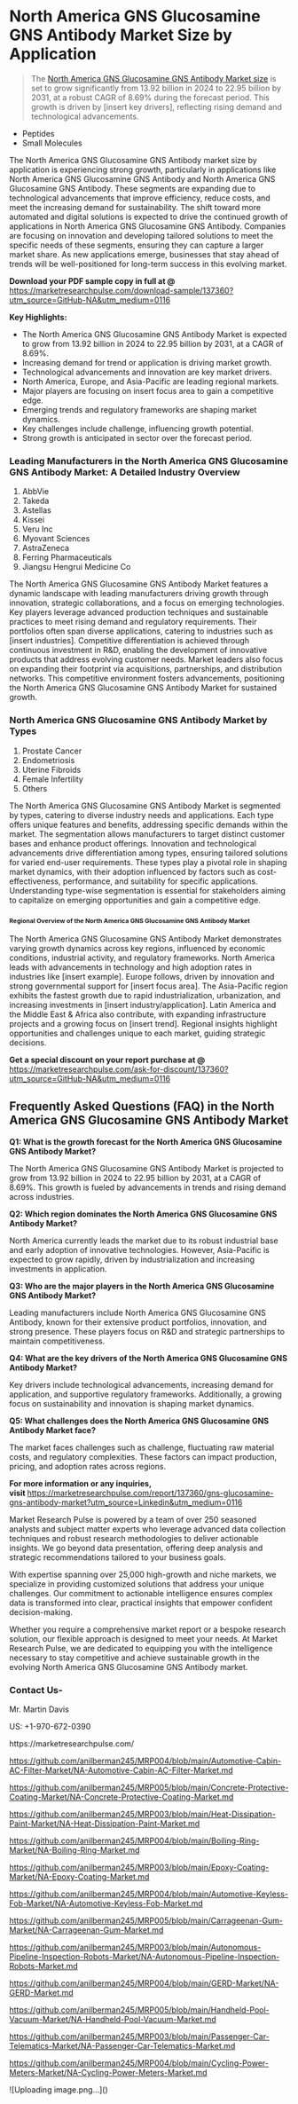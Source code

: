 <h1>North America GNS Glucosamine GNS Antibody Market&nbsp;Size by Application</h1><blockquote><p>The <a href="https://marketresearchpulse.com/download-sample/137360?utm_source=GitHub-NA&amp;utm_medium=0116">North America GNS Glucosamine GNS Antibody Market size</a> is set to grow significantly from 13.92 billion in 2024 to 22.95 billion by 2031, at a robust CAGR of 8.69% during the forecast period. This growth is driven by [insert key drivers], reflecting rising demand and technological advancements.</p></blockquote><ul><li>Peptides<li> Small Molecules</li></ul><p>The North America GNS Glucosamine GNS Antibody market size by application is experiencing strong growth, particularly in applications like North America GNS Glucosamine GNS Antibody and North America GNS Glucosamine GNS Antibody. These segments are expanding due to technological advancements that improve efficiency, reduce costs, and meet the increasing demand for sustainability. The shift toward more automated and digital solutions is expected to drive the continued growth of applications in North America GNS Glucosamine GNS Antibody. Companies are focusing on innovation and developing tailored solutions to meet the specific needs of these segments, ensuring they can capture a larger market share. As new applications emerge, businesses that stay ahead of trends will be well-positioned for long-term success in this evolving market.</p><p><strong>Download your PDF sample copy in full at @ </strong><a href="https://marketresearchpulse.com/download-sample/137360?utm_source=GitHub-NA&amp;utm_medium=0116">https://marketresearchpulse.com/download-sample/137360?utm_source=GitHub-NA&amp;utm_medium=0116</a></p><p><strong>Key Highlights: </strong></p><ul><li>The North America GNS Glucosamine GNS Antibody Market is expected to grow from 13.92 billion in 2024 to 22.95 billion by 2031, at a CAGR of 8.69%.</li><li>Increasing demand for trend or application is driving market growth.</li><li>Technological advancements and innovation are key market drivers.</li><li>North America, Europe, and Asia-Pacific are leading regional markets.</li><li>Major players are focusing on insert focus area to gain a competitive edge.</li><li>Emerging trends and regulatory frameworks are shaping market dynamics.</li><li>Key challenges include challenge, influencing growth potential.</li><li>Strong growth is anticipated in sector over the forecast period.</li></ul><h3>Leading Manufacturers in the North America GNS Glucosamine GNS Antibody Market: A Detailed Industry Overview</h3><ol><li>AbbVie</li><li>Takeda</li><li>Astellas</li><li>Kissei</li><li>Veru Inc</li><li>Myovant Sciences</li><li>AstraZeneca</li><li>Ferring Pharmaceuticals</li><li>Jiangsu Hengrui Medicine Co</li></ol><div class="flex max-w-full flex-col flex-grow"><div class="min-h-8 text-message flex w-full flex-col items-end gap-2 whitespace-normal break-words [.text-message+&amp;]:mt-5" dir="auto" data-message-author-role="assistant" data-message-id="fd8432e4-4910-450d-b182-61b7bfb0a01f" data-message-model-slug="gpt-4o"><div class="flex w-full flex-col gap-1 empty:hidden first:pt-[3px]"><div class="markdown prose w-full break-words dark:prose-invert light"><p>The North America GNS Glucosamine GNS Antibody Market features a dynamic landscape with leading manufacturers driving growth through innovation, strategic collaborations, and a focus on emerging technologies. Key players leverage advanced production techniques and sustainable practices to meet rising demand and regulatory requirements. Their portfolios often span diverse applications, catering to industries such as [insert industries]. Competitive differentiation is achieved through continuous investment in R&amp;D, enabling the development of innovative products that address evolving customer needs. Market leaders also focus on expanding their footprint via acquisitions, partnerships, and distribution networks. This competitive environment fosters advancements, positioning the North America GNS Glucosamine GNS Antibody Market for sustained growth.</p></div></div></div></div><h3>North America GNS Glucosamine GNS Antibody Market by Types</h3><ol><li>Prostate Cancer<li> Endometriosis<li> Uterine Fibroids<li> Female Infertility<li> Others</li></ol><div class="flex max-w-full flex-col flex-grow"><div class="min-h-8 text-message flex w-full flex-col items-end gap-2 whitespace-normal break-words [.text-message+&amp;]:mt-5" dir="auto" data-message-author-role="assistant" data-message-id="084470be-0bb7-4664-bddf-5156b4f41249" data-message-model-slug="gpt-4o-mini"><div class="flex w-full flex-col gap-1 empty:hidden first:pt-[3px]"><div class="markdown prose w-full break-words dark:prose-invert light"><p>The North America GNS Glucosamine GNS Antibody Market is segmented by types, catering to diverse industry needs and applications. Each type offers unique features and benefits, addressing specific demands within the market. The segmentation allows manufacturers to target distinct customer bases and enhance product offerings. Innovation and technological advancements drive differentiation among types, ensuring tailored solutions for varied end-user requirements. These types play a pivotal role in shaping market dynamics, with their adoption influenced by factors such as cost-effectiveness, performance, and suitability for specific applications. Understanding type-wise segmentation is essential for stakeholders aiming to capitalize on emerging opportunities and gain a competitive edge.</p></div></div></div></div><h3><span style="font-size: 11px;">Regional Overview of the North America GNS Glucosamine GNS Antibody Market</span></h3><div class="flex max-w-full flex-col flex-grow"><div class="min-h-8 text-message flex w-full flex-col items-end gap-2 whitespace-normal break-words [.text-message+&amp;]:mt-5" dir="auto" data-message-author-role="assistant" data-message-id="e9038762-ce64-4e30-91c9-9bd413514231" data-message-model-slug="gpt-4o-mini"><div class="flex w-full flex-col gap-1 empty:hidden first:pt-[3px]"><div class="markdown prose w-full break-words dark:prose-invert light"><p>The North America GNS Glucosamine GNS Antibody Market demonstrates varying growth dynamics across key regions, influenced by economic conditions, industrial activity, and regulatory frameworks. North America leads with advancements in technology and high adoption rates in industries like [insert example]. Europe follows, driven by innovation and strong governmental support for [insert focus area]. The Asia-Pacific region exhibits the fastest growth due to rapid industrialization, urbanization, and increasing investments in [insert industry/application]. Latin America and the Middle East &amp; Africa also contribute, with expanding infrastructure projects and a growing focus on [insert trend]. Regional insights highlight opportunities and challenges unique to each market, guiding strategic decisions.</p></div></div></div></div><p><strong>Get a special discount on your report purchase at @ </strong><a href="https://marketresearchpulse.com/ask-for-discount/137360?utm_source=GitHub-NA&amp;utm_medium=0116">https://marketresearchpulse.com/ask-for-discount/137360?utm_source=GitHub-NA&amp;utm_medium=0116</a></p><h2>Frequently Asked Questions (FAQ) in the North America GNS Glucosamine GNS Antibody Market</h2><p><strong>Q1: What is the growth forecast for the North America GNS Glucosamine GNS Antibody Market?</strong></p><p>The North America GNS Glucosamine GNS Antibody Market is projected to grow from 13.92 billion in 2024 to 22.95 billion by 2031, at a CAGR of 8.69%. This growth is fueled by advancements in trends and rising demand across industries.</p><p><strong>Q2: Which region dominates the North America GNS Glucosamine GNS Antibody Market?</strong></p><p>North America currently leads the market due to its robust industrial base and early adoption of innovative technologies. However, Asia-Pacific is expected to grow rapidly, driven by industrialization and increasing investments in application.</p><p><strong>Q3: Who are the major players in the North America GNS Glucosamine GNS Antibody Market?</strong></p><p>Leading manufacturers include North America GNS Glucosamine GNS Antibody, known for their extensive product portfolios, innovation, and strong presence. These players focus on R&amp;D and strategic partnerships to maintain competitiveness.</p><p><strong>Q4: What are the key drivers of the North America GNS Glucosamine GNS Antibody Market?</strong></p><p>Key drivers include technological advancements, increasing demand for application, and supportive regulatory frameworks. Additionally, a growing focus on sustainability and innovation is shaping market dynamics.</p><p><strong>Q5: What challenges does the North America GNS Glucosamine GNS Antibody Market face?</strong></p><p>The market faces challenges such as challenge, fluctuating raw material costs, and regulatory complexities. These factors can impact production, pricing, and adoption rates across regions.</p><p><strong>For more information or any inquiries, visit&nbsp;</strong><a href="https://marketresearchpulse.com/report/137360/gns-glucosamine-gns-antibody-market?utm_source=Linkedin&utm_medium=0116">https://marketresearchpulse.com/report/137360/gns-glucosamine-gns-antibody-market?utm_source=Linkedin&utm_medium=0116</a></p><p>Market Research Pulse is powered by a team of over 250 seasoned analysts and subject matter experts who leverage advanced data collection techniques and robust research methodologies to deliver actionable insights. We go beyond data presentation, offering deep analysis and strategic recommendations tailored to your business goals.</p><p>With expertise spanning over 25,000 high-growth and niche markets, we specialize in providing customized solutions that address your unique challenges. Our commitment to actionable intelligence ensures complex data is transformed into clear, practical insights that empower confident decision-making.</p><p>Whether you require a comprehensive market report or a bespoke research solution, our flexible approach is designed to meet your needs. At Market Research Pulse, we are dedicated to equipping you with the intelligence necessary to stay competitive and achieve sustainable growth in the evolving North America GNS Glucosamine GNS Antibody market.</p><h3><strong>Contact Us-</strong></h3><p>Mr. Martin Davis</p><p>US: +1-970-672-0390</p><p>https://marketresearchpulse.com/</p><p><a href="https://github.com/anilberman245/MRP004/blob/main/Automotive-Cabin-AC-Filter-Market/NA-Automotive-Cabin-AC-Filter-Market.md">https://github.com/anilberman245/MRP004/blob/main/Automotive-Cabin-AC-Filter-Market/NA-Automotive-Cabin-AC-Filter-Market.md</a></p><p><a href="https://github.com/anilberman245/MRP005/blob/main/Concrete-Protective-Coating-Market/NA-Concrete-Protective-Coating-Market.md">https://github.com/anilberman245/MRP005/blob/main/Concrete-Protective-Coating-Market/NA-Concrete-Protective-Coating-Market.md</a></p><p><a href="https://github.com/anilberman245/MRP003/blob/main/Heat-Dissipation-Paint-Market/NA-Heat-Dissipation-Paint-Market.md">https://github.com/anilberman245/MRP003/blob/main/Heat-Dissipation-Paint-Market/NA-Heat-Dissipation-Paint-Market.md</a></p><p><a href="https://github.com/anilberman245/MRP004/blob/main/Boiling-Ring-Market/NA-Boiling-Ring-Market.md">https://github.com/anilberman245/MRP004/blob/main/Boiling-Ring-Market/NA-Boiling-Ring-Market.md</a></p><p><a href="https://github.com/anilberman245/MRP003/blob/main/Epoxy-Coating-Market/NA-Epoxy-Coating-Market.md">https://github.com/anilberman245/MRP003/blob/main/Epoxy-Coating-Market/NA-Epoxy-Coating-Market.md</a></p><p><a href="https://github.com/anilberman245/MRP004/blob/main/Automotive-Keyless-Fob-Market/NA-Automotive-Keyless-Fob-Market.md">https://github.com/anilberman245/MRP004/blob/main/Automotive-Keyless-Fob-Market/NA-Automotive-Keyless-Fob-Market.md</a></p><p><a href="https://github.com/anilberman245/MRP005/blob/main/Carrageenan-Gum-Market/NA-Carrageenan-Gum-Market.md">https://github.com/anilberman245/MRP005/blob/main/Carrageenan-Gum-Market/NA-Carrageenan-Gum-Market.md</a></p><p><a href="https://github.com/anilberman245/MRP003/blob/main/Autonomous-Pipeline-Inspection-Robots-Market/NA-Autonomous-Pipeline-Inspection-Robots-Market.md">https://github.com/anilberman245/MRP003/blob/main/Autonomous-Pipeline-Inspection-Robots-Market/NA-Autonomous-Pipeline-Inspection-Robots-Market.md</a></p><p><a href="https://github.com/anilberman245/MRP004/blob/main/GERD-Market/NA-GERD-Market.md">https://github.com/anilberman245/MRP004/blob/main/GERD-Market/NA-GERD-Market.md</a></p><p><a href="https://github.com/anilberman245/MRP005/blob/main/Handheld-Pool-Vacuum-Market/NA-Handheld-Pool-Vacuum-Market.md">https://github.com/anilberman245/MRP005/blob/main/Handheld-Pool-Vacuum-Market/NA-Handheld-Pool-Vacuum-Market.md</a></p><p><a href="https://github.com/anilberman245/MRP003/blob/main/Passenger-Car-Telematics-Market/NA-Passenger-Car-Telematics-Market.md">https://github.com/anilberman245/MRP003/blob/main/Passenger-Car-Telematics-Market/NA-Passenger-Car-Telematics-Market.md</a></p><p><a href="https://github.com/anilberman245/MRP004/blob/main/Cycling-Power-Meters-Market/NA-Cycling-Power-Meters-Market.md">https://github.com/anilberman245/MRP004/blob/main/Cycling-Power-Meters-Market/NA-Cycling-Power-Meters-Market.md</a></p>
![Uploading image.png…]()
